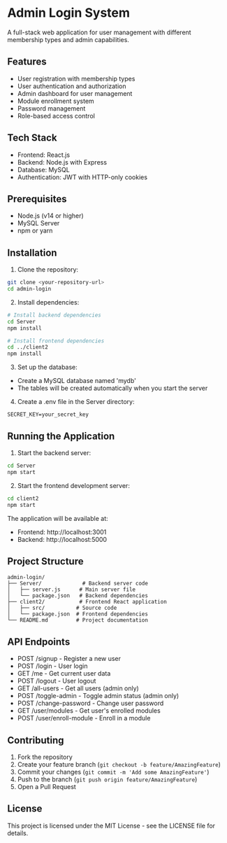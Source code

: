 # Admin Login System

A full-stack web application for user management with different membership types and admin capabilities.

## Features

- User registration with membership types
- User authentication and authorization
- Admin dashboard for user management
- Module enrollment system
- Password management
- Role-based access control

## Tech Stack

- Frontend: React.js
- Backend: Node.js with Express
- Database: MySQL
- Authentication: JWT with HTTP-only cookies

## Prerequisites

- Node.js (v14 or higher)
- MySQL Server
- npm or yarn

## Installation

1. Clone the repository:
```bash
git clone <your-repository-url>
cd admin-login
```

2. Install dependencies:
```bash
# Install backend dependencies
cd Server
npm install

# Install frontend dependencies
cd ../client2
npm install
```

3. Set up the database:
- Create a MySQL database named 'mydb'
- The tables will be created automatically when you start the server

4. Create a .env file in the Server directory:
```
SECRET_KEY=your_secret_key
```

## Running the Application

1. Start the backend server:
```bash
cd Server
npm start
```

2. Start the frontend development server:
```bash
cd client2
npm start
```

The application will be available at:
- Frontend: http://localhost:3001
- Backend: http://localhost:5000

## Project Structure

```
admin-login/
├── Server/             # Backend server code
│   ├── server.js      # Main server file
│   └── package.json   # Backend dependencies
├── client2/           # Frontend React application
│   ├── src/          # Source code
│   └── package.json  # Frontend dependencies
└── README.md         # Project documentation
```

## API Endpoints

- POST /signup - Register a new user
- POST /login - User login
- GET /me - Get current user data
- POST /logout - User logout
- GET /all-users - Get all users (admin only)
- POST /toggle-admin - Toggle admin status (admin only)
- POST /change-password - Change user password
- GET /user/modules - Get user's enrolled modules
- POST /user/enroll-module - Enroll in a module

## Contributing

1. Fork the repository
2. Create your feature branch (`git checkout -b feature/AmazingFeature`)
3. Commit your changes (`git commit -m 'Add some AmazingFeature'`)
4. Push to the branch (`git push origin feature/AmazingFeature`)
5. Open a Pull Request

## License

This project is licensed under the MIT License - see the LICENSE file for details. 